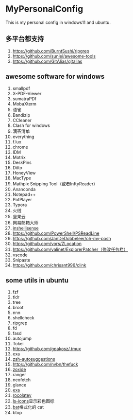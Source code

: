 # MyPersonalConfig

This is my personal config in windows11 and ubuntu.

## 多平台都支持

1. <https://github.com/BurntSushi/ripgrep>
2. <https://github.com/sunlei/awesome-tools>
3. <https://github.com/GitAlias/gitalias>

## awesome software for windows
1. smallpdf
2. X-PDF-Viewer
3. sumatraPDf
4. MobaXterm
5. 语雀
6. Bandizip
7. CCleaner
8. Clash for windows
9. 滴答清单
10. everything
11. f.lux
12. chrome
13. IDM
14. Motrix
15. DeskPins
16. Ditto
17. HoneyView
18. MacType
19. Mathpix Snipping Tool（或者InftyReader）
20. Ananconda
21. Notepad++
22. PotPlayer
23. Typora
24. 火绒
25. 坚果云
26. 网易邮箱大师
27. [inshellisense](https://github.com/microsoft/inshellisense)
28. <https://github.com/PowerShell/PSReadLine>
29. <https://github.com/JanDeDobbeleer/oh-my-posh>
30. <https://github.com/vors/ZLocation>
31. <https://github.com/valinet/ExplorerPatcher（修改任务栏）>
32. vscode
33. Snipaste
34. <https://github.com/chrisant996/clink>

## some utils in ubuntu
1. fzf
2. tldr
3. tree
4. broot
5. nnn
6. shellcheck
7. ripgrep
8. fd
9. fasd
10. autojump
11. Tokei
12. <https://github.com/gpakosz/.tmux>
13. exa
14. [zsh-autosuggestions](https://github.com/zsh-users/zsh-autosuggestions?tab=readme-ov-file)
15. <https://github.com/nvbn/thefuck>
16. [zoxide](https://github.com/ajeetdsouza/zoxide)
17. ranger
18. neofetch
19. glance
20. [exa](https://github.com/ogham/exa)
21. [rocolatey](https://github.com/rocolatey/rocolatey)
22. [ls-icons](https://github.com/sebastiencs/ls-icons)显示彩色图标
23. [bat](https://github.com/sharkdp/)格式化的 cat
24. btop

